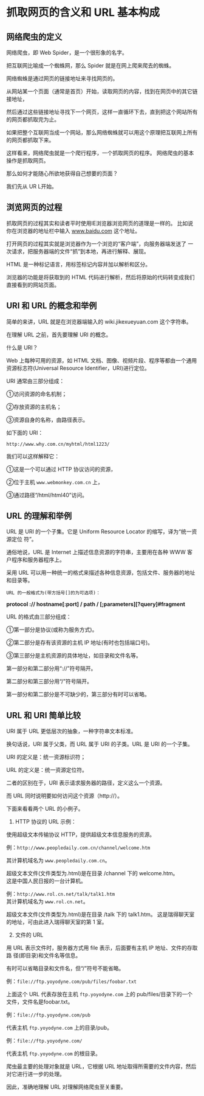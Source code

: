 # 抓取网页的含义和 URL 基本构成

## 网络爬虫的定义

网络爬虫，即 Web Spider，是一个很形象的名字。

把互联网比喻成一个蜘蛛网，那么 Spider 就是在网上爬来爬去的蜘蛛。

网络蜘蛛是通过网页的链接地址来寻找网页的。

从网站某一个页面（通常是首页）开始，读取网页的内容，找到在网页中的其它链接地址，

然后通过这些链接地址寻找下一个网页，这样一直循环下去，直到把这个网站所有的网页都抓取完为止。

如果把整个互联网当成一个网站，那么网络蜘蛛就可以用这个原理把互联网上所有的网页都抓取下来。

这样看来，网络爬虫就是一个爬行程序，一个抓取网页的程序。
网络爬虫的基本操作是抓取网页。

那么如何才能随心所欲地获得自己想要的页面？

我们先从 UR L开始。

## 浏览网页的过程

抓取网页的过程其实和读者平时使用IE浏览器浏览网页的道理是一样的。
比如说你在浏览器的地址栏中输入 www.baidu.com 这个地址。

打开网页的过程其实就是浏览器作为一个浏览的“客户端”，向服务器端发送了 一次请求，把服务器端的文件“抓”到本地，再进行解释、展现。

HTML 是一种标记语言，用标签标记内容并加以解析和区分。

浏览器的功能是将获取到的 HTML 代码进行解析，然后将原始的代码转变成我们直接看到的网站页面。

## URI 和 URL 的概念和举例

简单的来讲，URL 就是在浏览器端输入的 wiki.jikexueyuan.com 这个字符串。

在理解 URL 之前，首先要理解 URI 的概念。

什么是 URI？

Web 上每种可用的资源，如 HTML 文档、图像、视频片段、程序等都由一个通用资源标志符(Universal Resource Identifier，URI)进行定位。
 
URI 通常由三部分组成：

①访问资源的命名机制；

②存放资源的主机名；

③资源自身的名称，由路径表示。

如下面的 URI：

`http://www.why.com.cn/myhtml/html1223/`

我们可以这样解释它：

①这是一个可以通过 HTTP 协议访问的资源，

②位于主机 `www.webmonkey.com.cn` 上，

③通过路径“/html/html40”访问。 

## URL 的理解和举例

URL 是 URI 的一个子集。它是 Uniform Resource Locator 的缩写，译为“统一资源定位 符”。

通俗地说，URL 是 Internet 上描述信息资源的字符串，主要用在各种 WWW 客户程序和服务器程序上。

采用 URL 可以用一种统一的格式来描述各种信息资源，包括文件、服务器的地址和目录等。

`URL 的一般格式为(带方括号[]的为可选项)：`  

**protocol :// hostname[:port] / path / [;parameters][?query]#fragment**

URL 的格式由三部分组成： 

①第一部分是协议(或称为服务方式)。

②第二部分是存有该资源的主机 IP 地址(有时也包括端口号)。

③第三部分是主机资源的具体地址，如目录和文件名等。

第一部分和第二部分用“://”符号隔开。

第二部分和第三部分用“/”符号隔开。

第一部分和第二部分是不可缺少的，第三部分有时可以省略。 

## URL 和 URI 简单比较

URI 属于 URL 更低层次的抽象，一种字符串文本标准。

换句话说，URI 属于父类，而 URL 属于 URI 的子类。URL 是 URI 的一个子集。

URI 的定义是：统一资源标识符；

URL 的定义是：统一资源定位符。

二者的区别在于，URI 表示请求服务器的路径，定义这么一个资源。

而 URL 同时说明要如何访问这个资源（http://）。


下面来看看两个 URL 的小例子。

1. HTTP 协议的 URL 示例：

使用超级文本传输协议 HTTP，提供超级文本信息服务的资源。 

例：`http://www.peopledaily.com.cn/channel/welcome.htm`
  
其计算机域名为 `www.peopledaily.com.cn`。

超级文本文件(文件类型为.html)是在目录 /channel 下的 welcome.htm。  
这是中国人民日报的一台计算机。 

例：`http://www.rol.cn.net/talk/talk1.htm`  
其计算机域名为 `www.rol.cn.net`。

超级文本文件(文件类型为.html)是在目录 /talk 下的 talk1.htm。
这是瑞得聊天室的地址，可由此进入瑞得聊天室的第 1 室。

2. 文件的 URL

用 URL 表示文件时，服务器方式用 file 表示，后面要有主机 IP 地址、文件的存取路 径(即目录)和文件名等信息。

有时可以省略目录和文件名，但“/”符号不能省略。 

例：`file://ftp.yoyodyne.com/pub/files/foobar.txt` 

上面这个 URL 代表存放在主机 `ftp.yoyodyne.com` 上的 pub/files/目录下的一个文件，文件名是foobar.txt。

例：`file://ftp.yoyodyne.com/pub` 

代表主机 `ftp.yoyodyne.com` 上的目录/pub。 

例：`file://ftp.yoyodyne.com/` 

代表主机 `ftp.yoyodyne.com` 的根目录。 

爬虫最主要的处理对象就是 URL，它根据 URL 地址取得所需要的文件内容，然后对它进行进一步的处理。

因此，准确地理解 URL 对理解网络爬虫至关重要。